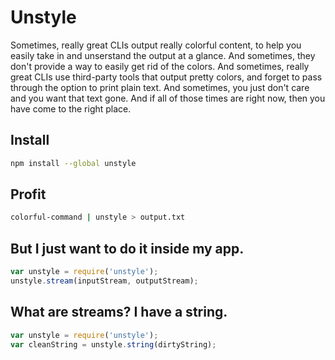 # Unstyle 

Sometimes, really great CLIs output really colorful content, to help you easily take in and unserstand the output at a glance. And sometimes, they don't provide a way to easily get rid of the colors. And sometimes, really great CLIs use third-party tools that output pretty colors, and forget to pass through the option to print plain text. And sometimes, you just don't care and you want that text gone. And if all of those times are right now, then you have come to the right place.

## Install

```bash
npm install --global unstyle
```

## Profit

```bash
colorful-command | unstyle > output.txt
```

## But I just want to do it inside my app.

```javascript
var unstyle = require('unstyle');
unstyle.stream(inputStream, outputStream);
```

## What are streams? I have a string.

```javascript
var unstyle = require('unstyle');
var cleanString = unstyle.string(dirtyString);
```
